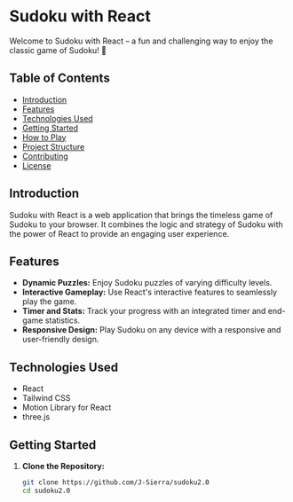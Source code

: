 # Sudoku with React

Welcome to Sudoku with React – a fun and challenging way to enjoy the classic game of Sudoku! 🎉

## Table of Contents

- [Introduction](#introduction)
- [Features](#features)
- [Technologies Used](#technologies-used)
- [Getting Started](#getting-started)
- [How to Play](#how-to-play)
- [Project Structure](#project-structure)
- [Contributing](#contributing)
- [License](#license)

## Introduction

Sudoku with React is a web application that brings the timeless game of Sudoku to your browser. It combines the logic and strategy of Sudoku with the power of React to provide an engaging user experience.

## Features

- **Dynamic Puzzles:** Enjoy Sudoku puzzles of varying difficulty levels.
- **Interactive Gameplay:** Use React's interactive features to seamlessly play the game.
- **Timer and Stats:** Track your progress with an integrated timer and end-game statistics.
- **Responsive Design:** Play Sudoku on any device with a responsive and user-friendly design.

## Technologies Used

- React
- Tailwind CSS
- Motion Library for React
- three.js

## Getting Started

1. **Clone the Repository:**
   ```bash
   git clone https://github.com/J-Sierra/sudoku2.0
   cd sudoku2.0
